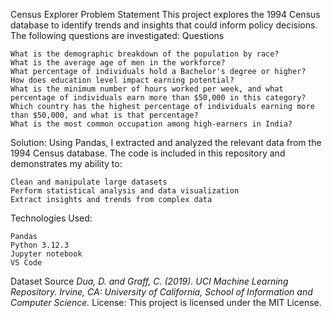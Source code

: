 Census Explorer
Problem Statement
This project explores the 1994 Census database to identify trends and insights that could inform policy decisions. The following questions are investigated:
Questions

    What is the demographic breakdown of the population by race?
    What is the average age of men in the workforce?
    What percentage of individuals hold a Bachelor's degree or higher?
    How does education level impact earning potential?
    What is the minimum number of hours worked per week, and what percentage of individuals earn more than $50,000 in this category?
    Which country has the highest percentage of individuals earning more than $50,000, and what is that percentage?
    What is the most common occupation among high-earners in India?

Solution:
Using Pandas, I extracted and analyzed the relevant data from the 1994 Census database. The code is included in this repository and demonstrates my ability to:

    Clean and manipulate large datasets
    Perform statistical analysis and data visualization
    Extract insights and trends from complex data

Technologies Used:

    Pandas
    Python 3.12.3
    Jupyter notebook
    VS Code

Dataset Source
  *Dua, D. and Graff, C. (2019). UCI Machine Learning Repository. Irvine, CA: University of California, School of Information and Computer Science.*
License:
This project is licensed under the MIT License.
